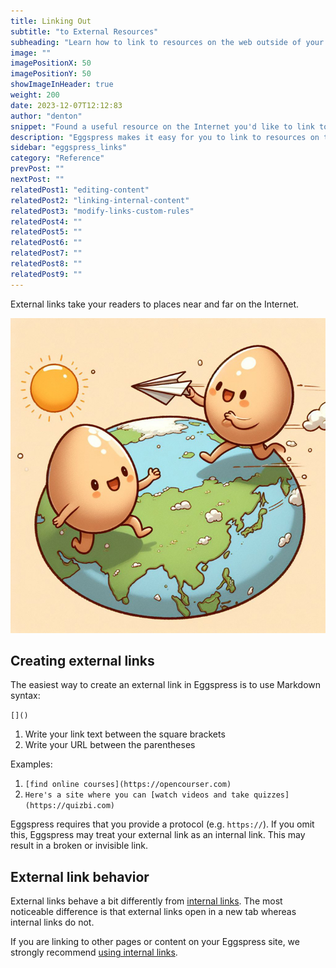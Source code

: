```yaml
---
title: Linking Out
subtitle: "to External Resources"
subheading: "Learn how to link to resources on the web outside of your Eggspress site"
image: ""
imagePositionX: 50
imagePositionY: 50
showImageInHeader: true
weight: 200
date: 2023-12-07T12:12:83
author: "denton"
snippet: "Found a useful resource on the Internet you'd like to link to? Here's how."
description: "Eggspress makes it easy for you to link to resources on the Internet. Here's how."
sidebar: "eggspress_links"
category: "Reference"
prevPost: ""
nextPost: ""
relatedPost1: "editing-content"
relatedPost2: "linking-internal-content"
relatedPost3: "modify-links-custom-rules"
relatedPost4: ""
relatedPost5: ""
relatedPost6: ""
relatedPost7: ""
relatedPost8: ""
relatedPost9: ""
---
```


External links take your readers to places near and far on the Internet.

![](my_posts/reference/images/paper_airplaneworld.jpg)

## Creating external links
The easiest way to create an external link in Eggspress is to use Markdown syntax:

`[]()`

1. Write your link text between the square brackets
2. Write your URL between the parentheses

Examples:
1. `[find online courses](https://opencourser.com)`
2. `Here's a site where you can [watch videos and take quizzes](https://quizbi.com)`

Eggspress requires that you provide a protocol (e.g. `https://`). If you omit this, Eggspress may treat your external link as an internal link. This may result in a broken or invisible link.
## External link behavior
External links behave a bit differently from [internal links](/blog/linking-internal-content). The most noticeable difference is that external links open in a new tab whereas internal links do not.

If you are linking to other pages or content on your Eggspress site, we strongly recommend [using internal links](/blog/linking-internal-content).
